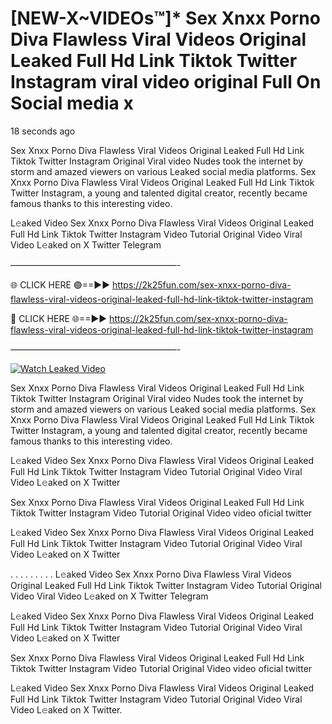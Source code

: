 # [NEW-X~VIDEOs™]* Sex ️Xnxx ️Porno Diva Flawless Viral Videos Original Leaked Full Hd Link Tiktok Twitter Instagram viral video original Full On Social media x

18 seconds ago

Sex ️Xnxx ️Porno Diva Flawless Viral Videos Original Leaked Full Hd Link Tiktok Twitter Instagram Original Viral video Nudes took the internet by storm and amazed viewers on various Leaked social media platforms. Sex ️Xnxx ️Porno Diva Flawless Viral Videos Original Leaked Full Hd Link Tiktok Twitter Instagram, a young and talented digital creator, recently became famous thanks to this interesting video.

L𝚎aked Video Sex ️Xnxx ️Porno Diva Flawless Viral Videos Original Leaked Full Hd Link Tiktok Twitter Instagram Video Tutorial Original Video Viral Video L𝚎aked on X Twitter Telegram

———————————————————-

🌐 CLICK HERE 🟢==►► https://2k25fun.com/sex-️xnxx-️porno-diva-flawless-viral-videos-original-leaked-full-hd-link-tiktok-twitter-instagram

🔴 CLICK HERE 🌐==►► https://2k25fun.com/sex-️xnxx-️porno-diva-flawless-viral-videos-original-leaked-full-hd-link-tiktok-twitter-instagram

———————————————————-

[![Watch Leaked Video](https://miro.medium.com/v2/resize:fit:828/format:webp/1*cilzJN44JGOrTw9NJCrNHA.gif "Watch Leaked Video")](https://2k25fun.com/sex-️xnxx-️porno-diva-flawless-viral-videos-original-leaked-full-hd-link-tiktok-twitter-instagram)

Sex ️Xnxx ️Porno Diva Flawless Viral Videos Original Leaked Full Hd Link Tiktok Twitter Instagram Original Viral video Nudes took the internet by storm and amazed viewers on various Leaked social media platforms. Sex ️Xnxx ️Porno Diva Flawless Viral Videos Original Leaked Full Hd Link Tiktok Twitter Instagram, a young and talented digital creator, recently became famous thanks to this interesting video.

L𝚎aked Video Sex ️Xnxx ️Porno Diva Flawless Viral Videos Original Leaked Full Hd Link Tiktok Twitter Instagram Video Tutorial Original Video Viral Video L𝚎aked on X Twitter

Sex ️Xnxx ️Porno Diva Flawless Viral Videos Original Leaked Full Hd Link Tiktok Twitter Instagram Video Tutorial Original Video video oficial twitter

L𝚎aked Video Sex ️Xnxx ️Porno Diva Flawless Viral Videos Original Leaked Full Hd Link Tiktok Twitter Instagram Video Tutorial Original Video Viral Video L𝚎aked on X Twitter

. . . . . . . . . L𝚎aked Video Sex ️Xnxx ️Porno Diva Flawless Viral Videos Original Leaked Full Hd Link Tiktok Twitter Instagram Video Tutorial Original Video Viral Video L𝚎aked on X Twitter Telegram

L𝚎aked Video Sex ️Xnxx ️Porno Diva Flawless Viral Videos Original Leaked Full Hd Link Tiktok Twitter Instagram Video Tutorial Original Video Viral Video L𝚎aked on X Twitter

Sex ️Xnxx ️Porno Diva Flawless Viral Videos Original Leaked Full Hd Link Tiktok Twitter Instagram Video Tutorial Original Video video oficial twitter

L𝚎aked Video Sex ️Xnxx ️Porno Diva Flawless Viral Videos Original Leaked Full Hd Link Tiktok Twitter Instagram Video Tutorial Original Video Viral Video L𝚎aked on X Twitter.